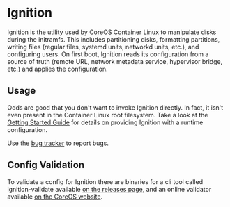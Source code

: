 # Ignition

Ignition is the utility used by CoreOS Container Linux to manipulate disks during the initramfs. This includes partitioning disks, formatting partitions, writing files (regular files, systemd units, networkd units, etc.), and configuring users. On first boot, Ignition reads its configuration from a source of truth (remote URL, network metadata service, hypervisor bridge, etc.) and applies the configuration.

## Usage

Odds are good that you don't want to invoke Ignition directly. In fact, it isn't even present in the Container Linux root filesystem. Take a look at the [Getting Started Guide][getting started] for details on providing Ignition with a runtime configuration.

Use the [bug tracker][issues] to report bugs.

## Config Validation

To validate a config for Ignition there are binaries for a cli tool called ignition-validate available [on the releases page][releases], and an online validator available [on the CoreOS website][online-validator].

[getting started]: doc/getting-started.md
[issues]: https://github.com/coreos/bugs/issues/new?labels=component/ignition
[releases]: https://github.com/coreos/ignition/releases
[online-validator]: https://coreos.com/validate/
